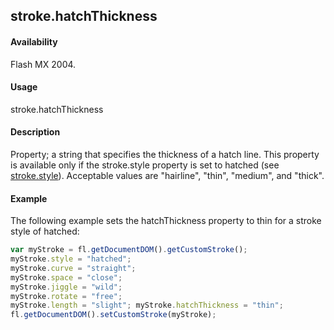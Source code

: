 ## stroke.hatchThickness

#### Availability

Flash MX 2004.

#### Usage

stroke.hatchThickness

#### Description

Property; a string that specifies the thickness of a hatch line. This property is available only if the stroke.style
property is set to hatched (see [stroke.style](../Stroke_object/stroke20.md)). Acceptable values are "hairline", "thin", "medium", and "thick".

#### Example


The following example sets the hatchThickness property to thin for a stroke style of hatched:
```javascript
var myStroke = fl.getDocumentDOM().getCustomStroke(); 
myStroke.style = "hatched";
myStroke.curve = "straight";
myStroke.space = "close";
myStroke.jiggle = "wild";
myStroke.rotate = "free"; 
myStroke.length = "slight"; myStroke.hatchThickness = "thin";
fl.getDocumentDOM().setCustomStroke(myStroke);

```